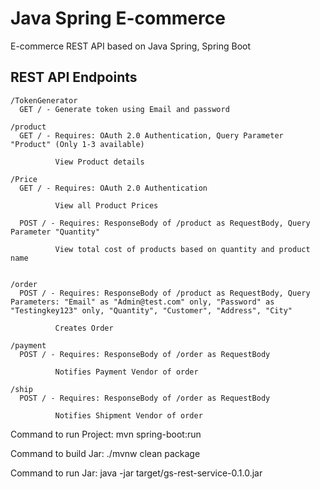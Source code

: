 # Java Spring E-commerce

E-commerce REST API based on Java Spring, Spring Boot
## REST API Endpoints


```
/TokenGenerator
  GET / - Generate token using Email and password

/product
  GET / - Requires: OAuth 2.0 Authentication, Query Parameter "Product" (Only 1-3 available)

          View Product details

/Price
  GET / - Requires: OAuth 2.0 Authentication

          View all Product Prices

  POST / - Requires: ResponseBody of /product as RequestBody, Query Parameter "Quantity"

          View total cost of products based on quantity and product name


/order
  POST / - Requires: ResponseBody of /product as RequestBody, Query Parameters: "Email" as "Admin@test.com" only, "Password" as "Testingkey123" only, "Quantity", "Customer", "Address", "City"

          Creates Order

/payment
  POST / - Requires: ResponseBody of /order as RequestBody

          Notifies Payment Vendor of order

/ship
  POST / - Requires: ResponseBody of /order as RequestBody

          Notifies Shipment Vendor of order
```
Command to run Project: mvn spring-boot:run

Command to build Jar: ./mvnw clean package

Command to run Jar: java -jar target/gs-rest-service-0.1.0.jar
